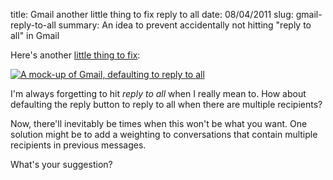 title: Gmail another little thing to fix reply to all
date: 08/04/2011
slug: gmail-reply-to-all
summary: An idea to prevent accidentally not hitting "reply to all" in Gmail

Here's another [little thing to fix][1]:

[![A mock-up of Gmail, defaulting to reply to all][gth]][graw]

I'm always forgetting to hit *reply to all* when I really mean to. How about
defaulting the reply button to reply to all when there are multiple recipients?

Now, there'll inevitably be times when this won't be what you want. One solution
might be to add a weighting to conversations that contain multiple recipients in
previous messages.

What's your suggestion?

  [1]: http://gmailblog.blogspot.com/2011/04/fixing-little-things.html
  [graw]: http://www.tlvince.com/blog/wp-content/uploads/2011/01/gmail-reply-to-all.png
  [gth]: http://www.tlvince.com/blog/wp-content/uploads/2011/01/gmail-reply-to-all-300x111.png 

